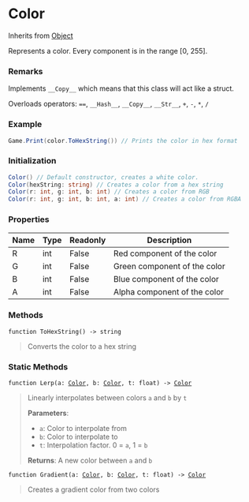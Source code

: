 # Color
Inherits from [Object](../objects/Object.md)

Represents a color. Every component is in the range [0, 255].

### Remarks
Implements `__Copy__` which means that this class will act like a struct.

Overloads operators: 
`==`, `__Hash__`, `__Copy__`, `__Str__`, `+`, `-`, `*`, `/`
### Example
```csharp
Game.Print(color.ToHexString()) // Prints the color in hex format
```
### Initialization
```csharp
Color() // Default constructor, creates a white color.
Color(hexString: string) // Creates a color from a hex string
Color(r: int, g: int, b: int) // Creates a color from RGB
Color(r: int, g: int, b: int, a: int) // Creates a color from RGBA
```

### Properties
|Name|Type|Readonly|Description|
|---|---|---|---|
|R|int|False|Red component of the color|
|G|int|False|Green component of the color|
|B|int|False|Blue component of the color|
|A|int|False|Alpha component of the color|


### Methods
<pre class="language-typescript"><code class="lang-typescript">function ToHexString() -> string</code></pre>
> Converts the color to a hex string
> 

### Static Methods
<pre class="language-typescript"><code class="lang-typescript">function Lerp(a: <a data-footnote-ref href="#user-content-fn-4">Color</a>, b: <a data-footnote-ref href="#user-content-fn-4">Color</a>, t: float) -> <a data-footnote-ref href="#user-content-fn-4">Color</a></code></pre>
> Linearly interpolates between colors `a` and `b` by `t`
> 
> **Parameters**:
> - `a`: Color to interpolate from
> - `b`: Color to interpolate to
> - `t`: Interpolation factor. 0 = `a`, 1 = `b`
> 
> **Returns**: A new color between `a` and `b`
<pre class="language-typescript"><code class="lang-typescript">function Gradient(a: <a data-footnote-ref href="#user-content-fn-4">Color</a>, b: <a data-footnote-ref href="#user-content-fn-4">Color</a>, t: float) -> <a data-footnote-ref href="#user-content-fn-4">Color</a></code></pre>
> Creates a gradient color from two colors
> 

[^0]: [Camera](../static/Camera.md)
[^1]: [Character](../objects/Character.md)
[^2]: [Collider](../objects/Collider.md)
[^3]: [Collision](../objects/Collision.md)
[^4]: [Color](../objects/Color.md)
[^5]: [Convert](../static/Convert.md)
[^6]: [Cutscene](../static/Cutscene.md)
[^7]: [Dict](../objects/Dict.md)
[^8]: [Game](../static/Game.md)
[^9]: [Human](../objects/Human.md)
[^10]: [Input](../static/Input.md)
[^11]: [Json](../static/Json.md)
[^12]: [LightBuiltin](../static/LightBuiltin.md)
[^13]: [LineCastHitResult](../objects/LineCastHitResult.md)
[^14]: [LineRenderer](../objects/LineRenderer.md)
[^15]: [List](../objects/List.md)
[^16]: [Locale](../static/Locale.md)
[^17]: [LodBuiltin](../static/LodBuiltin.md)
[^18]: [Map](../static/Map.md)
[^19]: [MapObject](../objects/MapObject.md)
[^20]: [MapTargetable](../objects/MapTargetable.md)
[^21]: [Math](../static/Math.md)
[^22]: [NavmeshObstacleBuiltin](../static/NavmeshObstacleBuiltin.md)
[^23]: [Network](../static/Network.md)
[^24]: [NetworkView](../objects/NetworkView.md)
[^25]: [PersistentData](../static/PersistentData.md)
[^26]: [Physics](../static/Physics.md)
[^27]: [PhysicsMaterialBuiltin](../static/PhysicsMaterialBuiltin.md)
[^28]: [Player](../objects/Player.md)
[^29]: [Prefab](../objects/Prefab.md)
[^30]: [Quaternion](../objects/Quaternion.md)
[^31]: [Random](../objects/Random.md)
[^32]: [Range](../objects/Range.md)
[^33]: [RigidbodyBuiltin](../static/RigidbodyBuiltin.md)
[^34]: [RoomData](../static/RoomData.md)
[^35]: [Set](../objects/Set.md)
[^36]: [Shifter](../objects/Shifter.md)
[^37]: [String](../static/String.md)
[^38]: [Time](../static/Time.md)
[^39]: [Titan](../objects/Titan.md)
[^40]: [Transform](../objects/Transform.md)
[^41]: [UI](../static/UI.md)
[^42]: [Vector2](../objects/Vector2.md)
[^43]: [Vector3](../objects/Vector3.md)
[^44]: [WallColossal](../objects/WallColossal.md)
[^45]: [Object](../objects/Object.md)
[^46]: [Component](../objects/Component.md)
